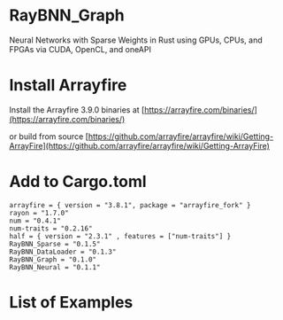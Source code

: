 # RayBNN_Graph

Neural Networks with Sparse Weights in Rust using GPUs, CPUs, and FPGAs via CUDA, OpenCL, and oneAPI


# Install Arrayfire

Install the Arrayfire 3.9.0 binaries at [https://arrayfire.com/binaries/](https://arrayfire.com/binaries/)

or build from source
[https://github.com/arrayfire/arrayfire/wiki/Getting-ArrayFire](https://github.com/arrayfire/arrayfire/wiki/Getting-ArrayFire)




# Add to Cargo.toml
```
arrayfire = { version = "3.8.1", package = "arrayfire_fork" }
rayon = "1.7.0"
num = "0.4.1"
num-traits = "0.2.16"
half = { version = "2.3.1" , features = ["num-traits"] }
RayBNN_Sparse = "0.1.5"
RayBNN_DataLoader = "0.1.3"
RayBNN_Graph = "0.1.0"
RayBNN_Neural = "0.1.1"
```

# List of Examples


